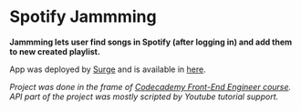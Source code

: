 # Spotify Jammming
**Jammming lets user find songs in Spotify (after logging in) and add them to new created playlist.**

App was deployed by [Surge](https://surge.sh/) and is available in [here](http://giga-jammming.surge.sh).

*Project was done in the frame of [Codecademy Front-End Engineer course](https://join.codecademy.com/learn/paths/front-end-engineer-career-path-b/). API part of the project was mostly scripted by Youtube tutorial support.*
